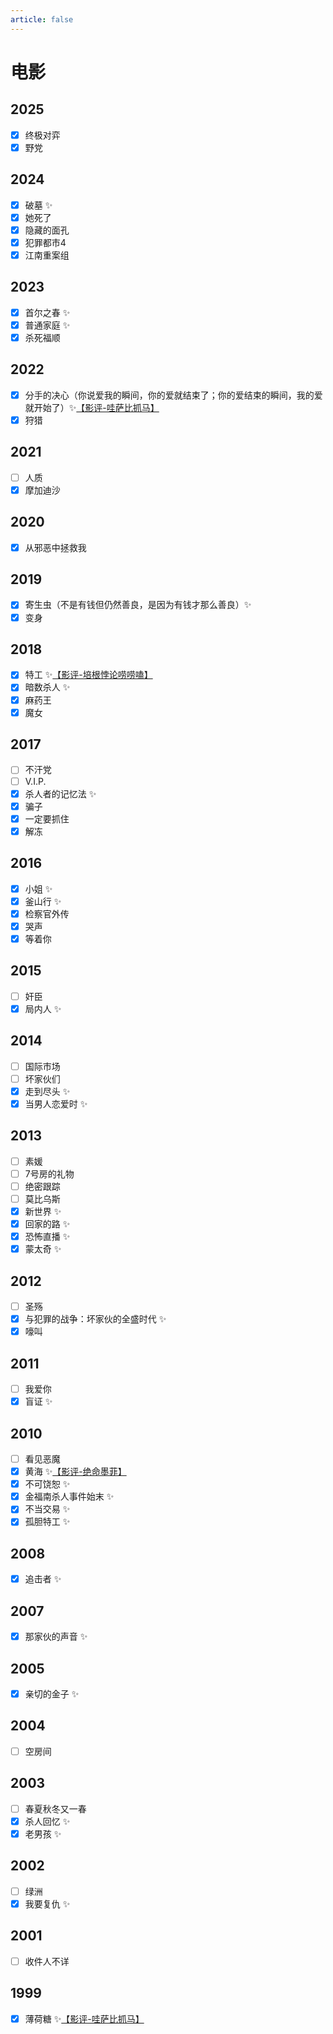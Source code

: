 ```yaml
---
article: false
---
```


# 电影

## 2025

- [x] 终极对弈
- [x] 野党

## 2024

- [x] 破墓 ✨
- [x] 她死了
- [x] 隐藏的面孔
- [x] 犯罪都市4
- [x] 江南重案组

## 2023

- [x] 首尔之春 ✨
- [x] 普通家庭 ✨
- [x] 杀死福顺

## 2022

- [x] 分手的决心（你说爱我的瞬间，你的爱就结束了；你的爱结束的瞬间，我的爱就开始了）✨[【影评-哇萨比抓马】](https://www.bilibili.com/video/BV1Yt4y1K71c/)
- [x] 狩猎

## 2021

- [ ] 人质
- [x] 摩加迪沙

## 2020

- [x] 从邪恶中拯救我

## 2019

- [x] 寄生虫（不是有钱但仍然善良，是因为有钱才那么善良）✨
- [x] 变身

## 2018

- [x] 特工 ✨[【影评-培根悖论唠唠嗑】](https://www.bilibili.com/video/BV1be411g7CK/)
- [x] 暗数杀人 ✨
- [x] 麻药王
- [x] 魔女

## 2017

- [ ] 不汗党
- [ ] V.I.P.
- [x] 杀人者的记忆法 ✨
- [x] 骗子
- [x] 一定要抓住
- [x] 解冻

## 2016

- [x] 小姐 ✨
- [x] 釜山行 ✨
- [x] 检察官外传
- [x] 哭声
- [x] 等着你

## 2015

- [ ] 奸臣
- [x] 局内人 ✨

## 2014

- [ ] 国际市场
- [ ] 坏家伙们
- [x] 走到尽头 ✨
- [x] 当男人恋爱时 ✨

## 2013

- [ ] 素媛
- [ ] 7号房的礼物
- [ ] 绝密跟踪
- [ ] 莫比乌斯
- [x] 新世界 ✨
- [x] 回家的路 ✨
- [x] 恐怖直播 ✨
- [x] 蒙太奇 ✨

## 2012

- [ ] 圣殇
- [x] 与犯罪的战争：坏家伙的全盛时代 ✨
- [x] 嚎叫

## 2011

- [ ] 我爱你
- [x] 盲证 ✨

## 2010

- [ ] 看见恶魔
- [x] 黄海 ✨[【影评-绝命墨菲】](https://www.bilibili.com/video/BV1jbwHenE4C/)
- [x] 不可饶恕 ✨
- [x] 金福南杀人事件始末 ✨
- [x] 不当交易 ✨
- [x] 孤胆特工 ✨

## 2008

- [x] 追击者 ✨

## 2007

- [x] 那家伙的声音 ✨

## 2005

- [x] 亲切的金子 ✨

## 2004

- [ ] 空房间

## 2003

- [ ] 春夏秋冬又一春
- [x] 杀人回忆 ✨
- [x] 老男孩 ✨

## 2002

- [ ] 绿洲
- [x] 我要复仇 ✨

## 2001

- [ ] 收件人不详

## 1999

- [x] 薄荷糖 ✨[【影评-哇萨比抓马】](https://www.bilibili.com/video/BV1Ym421J7J1/)